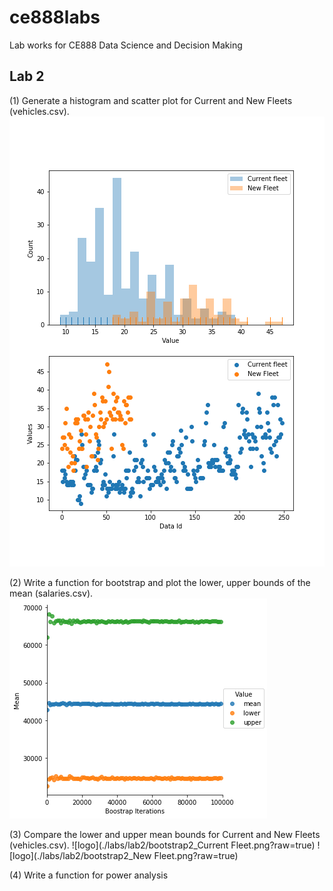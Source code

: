 # ce888labs
Lab works for CE888 Data Science and Decision Making

## Lab 2<br>
(1) Generate a histogram and scatter plot for Current and New Fleets (vehicles.csv).
![logo](./labs/lab2/vehicles_plot.png?raw=true) 

(2) Write a function for bootstrap and plot the lower, upper bounds of the mean (salaries.csv).
![logo](./labs/lab2/bootstrap_confidence.png?raw=true) 

(3) Compare the lower and upper mean bounds for Current and New Fleets (vehicles.csv).
![logo](./labs/lab2/bootstrap2_Current Fleet.png?raw=true) 
![logo](./labs/lab2/bootstrap2_New Fleet.png?raw=true) 

(4) Write a function for power analysis